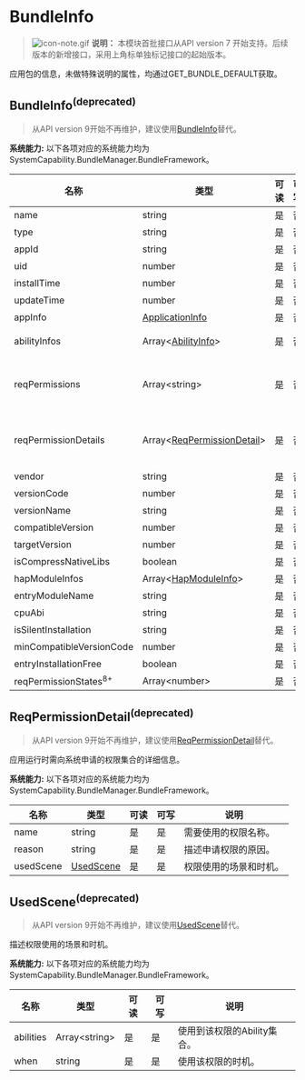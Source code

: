 # BundleInfo

> ![icon-note.gif](public_sys-resources/icon-note.gif) **说明：**
> 本模块首批接口从API version 7 开始支持。后续版本的新增接口，采用上角标单独标记接口的起始版本。

应用包的信息，未做特殊说明的属性，均通过GET_BUNDLE_DEFAULT获取。

## BundleInfo<sup>(deprecated)<sup>

> 从API version 9开始不再维护，建议使用[BundleInfo](js-apis-bundleManager-bundleInfo.md)替代。

 **系统能力:** 以下各项对应的系统能力均为SystemCapability.BundleManager.BundleFramework。

| 名称                              | 类型                                                         | 可读 | 可写 | 说明                                                         |
| --------------------------------- | ------------------------------------------------------------ | ---- | ---- | ------------------------------------------------------------ |
| name                              | string                                                       | 是   | 否   | 应用包的名称。                                               |
| type                              | string                                                       | 是   | 否   | 应用包类型。                                                 |
| appId                             | string                                                       | 是   | 否   | 应用包里应用程序的id。                                       |
| uid                               | number                                                       | 是   | 否   | 应用包里应用程序的uid。                                      |
| installTime                       | number                                                       | 是   | 否   | HAP包安装时间。                                              |
| updateTime                        | number                                                       | 是   | 否   | HAP包更新时间。                                              |
| appInfo                           | [ApplicationInfo](js-apis-bundle-ApplicationInfo.md)         | 是   | 否   | 应用程序的配置信息。                                         |
| abilityInfos                      | Array\<[AbilityInfo](js-apis-bundle-AbilityInfo.md)>         | 是   | 否   | Ability的配置信息<br />通过传入GET_BUNDLE_WITH_ABILITIES获取。 |
| reqPermissions                    | Array\<string>                                               | 是   | 否   | 应用运行时需向系统申请的权限集合<br />通过传入GET_BUNDLE_WITH_REQUESTED_PERMISSION获取。 |
| reqPermissionDetails              | Array\<[ReqPermissionDetail](#reqpermissiondetail)>          | 是   | 否   | 应用运行时需向系统申请的权限集合的详细信息<br />通过传入GET_BUNDLE_WITH_REQUESTED_PERMISSION获取。 |
| vendor                            | string                                                       | 是   | 否   | 应用包的供应商。                                             |
| versionCode                       | number                                                       | 是   | 否   | 应用包的版本号。                                             |
| versionName                       | string                                                       | 是   | 否   | 应用包的版本文本描述信息。                                   |
| compatibleVersion                 | number                                                       | 是   | 否   | 运行应用包所需要最低的SDK版本号。                            |
| targetVersion                     | number                                                       | 是   | 否   | 运行应用包所需要最高SDK版本号。                              |
| isCompressNativeLibs              | boolean                                                      | 是   | 否   | 是否压缩应用包的本地库，默认为true。                         |
| hapModuleInfos                    | Array\<[HapModuleInfo](js-apis-bundle-HapModuleInfo.md)>     | 是   | 否   | 模块的配置信息。                                             |
| entryModuleName                   | string                                                       | 是   | 否   | Entry的模块名称。                                            |
| cpuAbi                            | string                                                       | 是   | 否   | 应用包的cpuAbi信息。                                         |
| isSilentInstallation              | string                                                       | 是   | 否   | 是否通过静默安装。                                           |
| minCompatibleVersionCode          | number                                                       | 是   | 否   | 分布式场景下的应用包兼容的最低版本。                         |
| entryInstallationFree             | boolean                                                      | 是   | 否   | Entry是否支持免安装。                                        |
| reqPermissionStates<sup>8+</sup>  | Array\<number>                                               | 是   | 否   | 申请权限的授予状态。                                         |



## ReqPermissionDetail<sup>(deprecated)<sup>

> 从API version 9开始不再维护，建议使用[ReqPermissionDetail](js-apis-bundleManager-bundleInfo.md)替代。

应用运行时需向系统申请的权限集合的详细信息。

 **系统能力:** 以下各项对应的系统能力均为SystemCapability.BundleManager.BundleFramework。

| 名称                  | 类型                    | 可读 | 可写 | 说明                   |
| --------------------- | ----------------------- | ---- | ---- | ---------------------- |
| name                  | string                  | 是   | 是   | 需要使用的权限名称。   |
| reason                | string                  | 是   | 是   | 描述申请权限的原因。   |
| usedScene             | [UsedScene](#usedscene) | 是   | 是   | 权限使用的场景和时机。 |



## UsedScene<sup>(deprecated)<sup>

> 从API version 9开始不再维护，建议使用[UsedScene](js-apis-bundleManager-bundleInfo.md)替代。

描述权限使用的场景和时机。

 **系统能力:** 以下各项对应的系统能力均为SystemCapability.BundleManager.BundleFramework。

| 名称      | 类型           | 可读 | 可写 | 说明                        |
| --------- | -------------- | ---- | ---- | --------------------------- |
| abilities | Array\<string> | 是   | 是   | 使用到该权限的Ability集合。 |
| when      | string         | 是   | 是   | 使用该权限的时机。          |
